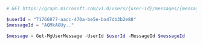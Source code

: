 <!-- markdownlint-disable MD041 -->

```PowerShell
# GET https://graph.microsoft.com/v1.0/users/{user-id}/messages/{message-id}

$userId = "71766077-aacc-470a-be5e-ba47db3b2e88"
$messageId = "AQMkAGUy.."

$message = Get-MgUserMessage -UserId $userId -MessageId $messageId
```
